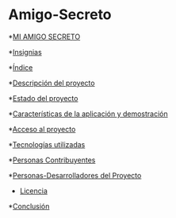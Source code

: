 # Amigo-Secreto

\*[MI AMIGO SECRETO](#Mi-amigo-secreto)

\*[Insignias](#insignias)

\*[Índice](#índice)

\*[Descripción del proyecto](#descripción-del-proyecto)

\*[Estado del proyecto](#Estado-del-proyecto)

\*[Características de la aplicación y demostración](#Características-de-la-aplicación-y-demostración)

\*[Acceso al proyecto](#acceso-proyecto)

\*[Tecnologías utilizadas](#tecnologías-utilizadas)

\*[Personas Contribuyentes](#personas-contribuyentes)

\*[Personas-Desarrolladores del Proyecto](#personas-desarrolladores)

- [Licencia](#licencia)

\*[Conclusión](#conclusión)
